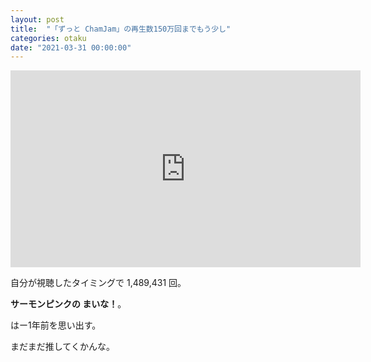 ```yaml
---
layout: post
title:  "「ずっと ChamJam」の再生数150万回までもう少し"
categories: otaku
date: "2021-03-31 00:00:00"
---
```


<div class="google">
<iframe width="560" height="315" src="https://www.youtube.com/embed/F3iaZO0RV1c" title="YouTube video player" frameborder="0" allow="accelerometer; autoplay; clipboard-write; encrypted-media; gyroscope; picture-in-picture" allowfullscreen></iframe>
</div>

自分が視聴したタイミングで 1,489,431 回。

**サーモンピンクの まいな！**。

はー1年前を思い出す。

まだまだ推してくかんな。
